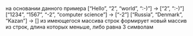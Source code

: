 на основании данного примера
[“Hello”, “2”, “world”, “:-)”] → [“2”, “:-)”]
[“1234”, “1567”, “-2”, “computer science”] → [“-2”]
[“Russia”, “Denmark”, “Kazan”] → []
из имеющегося массива строк формирует новый массив из строк, длина которых меньше, либо равна 3 символам
